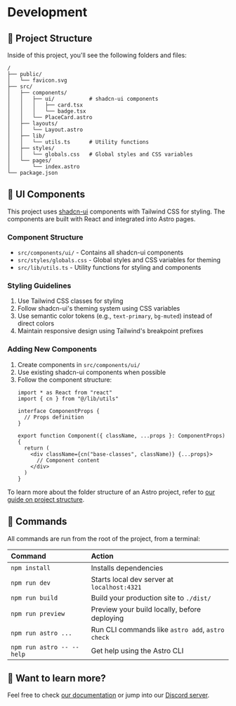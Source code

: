 # Development

## 🚀 Project Structure

Inside of this project, you'll see the following folders and files:

```text
/
├── public/
│   └── favicon.svg
├── src/
│   ├── components/
│   │   ├── ui/           # shadcn-ui components
│   │   │   ├── card.tsx
│   │   │   └── badge.tsx
│   │   └── PlaceCard.astro
│   ├── layouts/
│   │   └── Layout.astro
│   ├── lib/
│   │   └── utils.ts      # Utility functions
│   ├── styles/
│   │   └── globals.css   # Global styles and CSS variables
│   └── pages/
│       └── index.astro
└── package.json
```

## 🎨 UI Components

This project uses [shadcn-ui](https://ui.shadcn.com/) components with Tailwind CSS for styling. The components are built with React and integrated into Astro pages.

### Component Structure

- `src/components/ui/` - Contains all shadcn-ui components
- `src/styles/globals.css` - Global styles and CSS variables for theming
- `src/lib/utils.ts` - Utility functions for styling and components

### Styling Guidelines

1. Use Tailwind CSS classes for styling
2. Follow shadcn-ui's theming system using CSS variables
3. Use semantic color tokens (e.g., `text-primary`, `bg-muted`) instead of direct colors
4. Maintain responsive design using Tailwind's breakpoint prefixes

### Adding New Components

1. Create components in `src/components/ui/`
2. Use existing shadcn-ui components when possible
3. Follow the component structure:
   ```tsx
   import * as React from "react"
   import { cn } from "@/lib/utils"

   interface ComponentProps {
     // Props definition
   }

   export function Component({ className, ...props }: ComponentProps) {
     return (
       <div className={cn("base-classes", className)} {...props}>
         // Component content
       </div>
     )
   }
   ```

To learn more about the folder structure of an Astro project, refer to [our guide on project structure](https://docs.astro.build/en/basics/project-structure/).

## 🧞 Commands

All commands are run from the root of the project, from a terminal:

| Command                   | Action                                           |
| :------------------------ | :----------------------------------------------- |
| `npm install`             | Installs dependencies                            |
| `npm run dev`             | Starts local dev server at `localhost:4321`      |
| `npm run build`           | Build your production site to `./dist/`          |
| `npm run preview`         | Preview your build locally, before deploying     |
| `npm run astro ...`       | Run CLI commands like `astro add`, `astro check` |
| `npm run astro -- --help` | Get help using the Astro CLI                     |

## 👀 Want to learn more?

Feel free to check [our documentation](https://docs.astro.build) or jump into our [Discord server](https://astro.build/chat).
